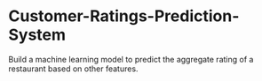 # Customer-Ratings-Prediction-System
Build a machine learning model to predict the
aggregate rating of a restaurant based on other features.
